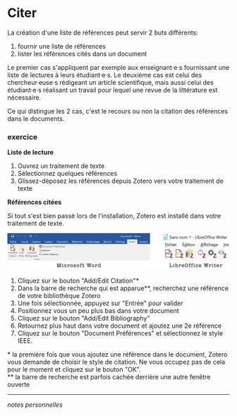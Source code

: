 # Citer

La création d'une liste de références peut servir 2 buts différents:

1. fournir une liste de références
2. lister les références cités dans un document

Le premier cas s'appliquent par exemple aux enseignant·e·s fournissant une liste de lectures à leurs étudiant·e·s. Le deuxième cas est celui des chercheur·euse·s rédigeant un article scientifique, mais aussi celui des étudiant·e·s réalisant un travail pour lequel une revue de la littérature est nécessaire.

Ce qui distingue les 2 cas, c'est le recours ou non la citation des références dans le documents.

### exercice

**Liste de lecture**

1. Ouvrez un traitement de texte
2. Sélectionnez quelques références
3. Glissez-déposez les références depuis Zotero vers votre traitement de texte

**Références citées**

Si tout s'est bien passé lors de l'installation, Zotero est installé dans votre traitement de texte.

![](img/citer-traitement-texte.png)

1. Cliquez sur le bouton "Add/Edit Citation"*
2. Dans la barre de recherche qui est apparue**, recherchez une référence de votre bibliothèque Zotero
3. Une fois sélectionnée, appuyez sur "Entrée" pour valider
4. Positionnez vous un peu plus bas dans votre document
5. Cliquez sur le bouton "Add/Edit Bibliography"
6. Retournez plus haut dans votre document et ajoutez une 2e référence
7. Cliquez sur le bouton "Document Préférences" et sélectionnez le style IEEE.


\* la première fois que vous ajoutez une référence dans le document, Zotero vous demande de choisir le style de citation. Ne vous occupez pas de cela pour le moment et cliquez sur le bouton "OK".   
\** la barre de recherche est parfois cachée derrière une autre fenêtre ouverte 

---
*notes personnelles*


